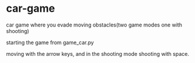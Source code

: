 # car-game
car game where you evade moving obstacles(two game modes one with shooting)

starting the game from game_car.py

moving with the arrow keys, and in the shooting mode shooting with space.
